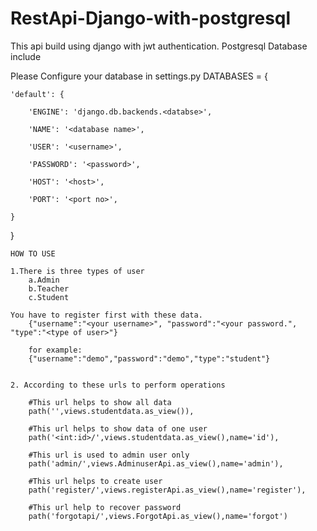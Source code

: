 # RestApi-Django-with-postgresql

This api build using django with jwt authentication.
Postgresql Database include

Please Configure your database in settings.py
DATABASES = {

    'default': {

        'ENGINE': 'django.db.backends.<databse>',

        'NAME': '<database name>',

        'USER': '<username>',

        'PASSWORD': '<password>',

        'HOST': '<host>',

        'PORT': '<port no>',

    }

}

    HOW TO USE
    
    1.There is three types of user 
        a.Admin
        b.Teacher
        c.Student
    
    You have to register first with these data.
        {"username":"<your username>", "password":"<your password.", "type":"<type of user>"}
        
        for example:
        {"username":"demo","password":"demo","type":"student"}
        

    2. According to these urls to perform operations
    
        #This url helps to show all data
        path('',views.studentdata.as_view()),

        #This url helps to show data of one user    
        path('<int:id>/',views.studentdata.as_view(),name='id'),

        #This url is used to admin user only
        path('admin/',views.AdminuserApi.as_view(),name='admin'),

        #This url helps to create user 
        path('register/',views.registerApi.as_view(),name='register'),

        #This url help to recover password
        path('forgotapi/',views.ForgotApi.as_view(),name='forgot')
        
 
